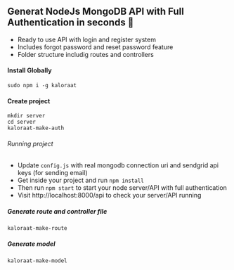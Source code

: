 ## Generat NodeJs MongoDB API with Full Authentication in seconds 🐸

- Ready to use API with login and register system
- Includes forgot password and reset password feature
- Folder structure includig routes and controllers

#### Install Globally

```
sudo npm i -g kaloraat
```

#### Create project

```
mkdir server
cd server
kaloraat-make-auth
```

###### Running project

- Update `config.js` with real mongodb connection uri and sendgrid api keys (for sending email)
- Get inside your project and run `npm install`
- Then run `npm start` to start your node server/API with full authentication
- Visit http://localhost:8000/api to check your server/API running

##### Generate route and controller file

`kaloraat-make-route`

##### Generate model

`kaloraat-make-model`
